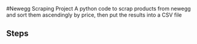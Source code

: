#Newegg Scraping Project
A python code to scrap products from newegg and sort them ascendingly by price, then put the results into a CSV file

<h2>Steps</h2>
<ul>
</ul>
